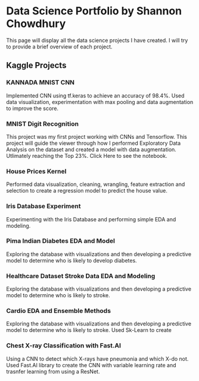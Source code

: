 # Data Science Portfolio by Shannon Chowdhury 

This page will display all the data science projects I have created. I will try to provide a brief overview of each project. 

## Kaggle Projects
### KANNADA MNIST CNN 
Implemented CNN using tf.keras to achieve an accuracy of 98.4%. Used data visualization, experimentation with max pooling and data augmentation to improve the score. 

### MNIST Digit Recognition
This project was my first project working with CNNs and Tensorflow. This project will guide the viewer through how I performed Exploratory Data Analysis on the dataset and created a model with data augmentation. Utlimately reaching the Top 23%.
Click Here to see the notebook.

### House Prices Kernel
Performed data visualization, cleaning, wrangling, feature extraction and selection to create a regression model to predict the house value. 

### Iris Database Experiment
Experimenting with the Iris Database and performing simple EDA and modeling.

### Pima Indian Diabetes EDA and Model
Exploring the database with visualizations and then developing a predictive model to determine who is likely to develop diabetes.

### Healthcare Dataset Stroke Data EDA and Modeling
Exploring the database with visualizations and then developing a predictive model to determine who is likely to stroke.

### Cardio EDA and Ensemble Methods
Exploring the database with visualizations and then developing a predictive model to determine who is likely to stroke. Used Sk-Learn to create 

### Chest X-ray Classification with Fast.AI
Using a CNN to detect which X-rays have pneumonia and which X-do not. Used Fast.AI library to create the CNN with variable learning rate and trasnfer learning from using a ResNet.
